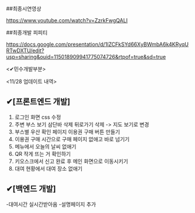 ##최종시연영상

https://www.youtube.com/watch?v=ZzrkFwgQALI

##최종개발 피피티

https://docs.google.com/presentation/d/1lZCFkSYd66XyBWmbA6k4KRyqURTwDXTU/edit?usp=sharing&ouid=115018909941775074726&rtpof=true&sd=true

<✔민수개발부분>


<11/28 업데이트 내역>

✔[프론트엔드 개발]
-

1. 로그인 화면 css 수정
2. 주변 부스 보기 삼단바 삭제 뒤로가기 삭제 -> 지도 보기로 변경
3. 부스별 우산 확인 페이지 이용권 구매 버튼 만들기
4. 이용권 구매 시간으로 구매 페이지 없애고 바로 넘기기
5. 메뉴에서 오늘의 날씨 없애기
6. QR 작게 뜨는 거 확인하기
7. 키오스크에서 신고 완료 후 메인 화면으로 이동시키기
8. 대여 현황에서 대여 장소 없애기


✔[백엔드 개발]
-
-대여시간 실시간받아옴
-설명페이지 추가
